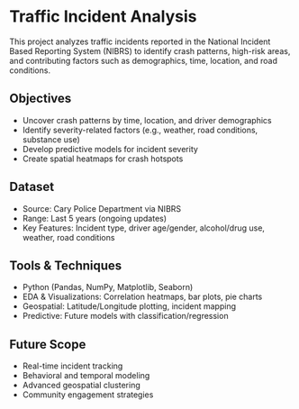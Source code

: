 # Traffic Incident Analysis

This project analyzes traffic incidents reported in the National Incident Based Reporting System (NIBRS) to identify crash patterns, high-risk areas, and contributing factors such as demographics, time, location, and road conditions.

## Objectives
- Uncover crash patterns by time, location, and driver demographics
- Identify severity-related factors (e.g., weather, road conditions, substance use)
- Develop predictive models for incident severity
- Create spatial heatmaps for crash hotspots

## Dataset
- Source: Cary Police Department via NIBRS
- Range: Last 5 years (ongoing updates)
- Key Features: Incident type, driver age/gender, alcohol/drug use, weather, road conditions

## Tools & Techniques
- Python (Pandas, NumPy, Matplotlib, Seaborn)
- EDA & Visualizations: Correlation heatmaps, bar plots, pie charts
- Geospatial: Latitude/Longitude plotting, incident mapping
- Predictive: Future models with classification/regression

## Future Scope
- Real-time incident tracking
- Behavioral and temporal modeling
- Advanced geospatial clustering
- Community engagement strategies
